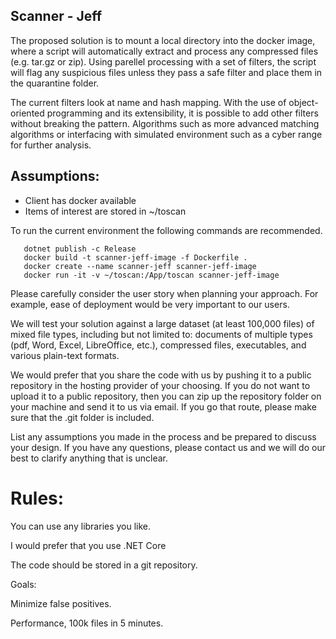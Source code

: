 ##  Scanner - Jeff


 The proposed solution is to mount a local directory into the docker image, where a script will automatically extract and process any compressed files (e.g. tar.gz or zip).
 Using parellel processing with a set of filters, the script will flag any suspicious files unless they pass a safe filter and place them in the quarantine folder.

The current filters look at name and hash mapping. With the use of object-oriented programming and its extensibility, it is possible to add other filters without breaking the pattern. Algorithms such as more advanced matching algorithms or interfacing with simulated environment such as a cyber range for further analysis.

## Assumptions:
- Client has docker available
- Items of interest are stored in ~/toscan

To run the current environment the following commands are recommended.
```` 
   dotnet publish -c Release
   docker build -t scanner-jeff-image -f Dockerfile .
   docker create --name scanner-jeff scanner-jeff-image
   docker run -it -v ~/toscan:/App/toscan scanner-jeff-image
````


Please carefully consider the user story when planning your approach. For example, ease of deployment would be very important to our users.  
 
We will test your solution against a large dataset (at least 100,000 files) of mixed file types, including but not limited to: documents of multiple types (pdf, Word, Excel, LibreOffice, etc.), compressed files, executables, and various plain-text formats.  
 
We would prefer that you share the code with us by pushing it to a public repository in the hosting provider of your choosing. If you do not want to upload it to a public repository, then you can zip up the repository folder on your machine and send it to us via email. If you go that route, please make sure that the .git folder is included.  
 
List any assumptions you made in the process and be prepared to discuss your design. If you have any questions, please contact us and we will do our best to clarify anything that is unclear.  
 
# Rules:  
 
You can use any libraries you like.  
 
I would prefer that you use .NET Core
 
The code should be stored in a git repository. 
 
Goals:  
 
Minimize false positives.  
 
Performance, 100k files in 5 minutes.  
 


